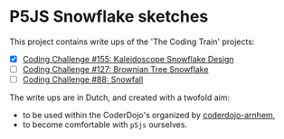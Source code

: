 # P5JS Snowflake sketches

This project contains write ups of the 'The Coding Train' projects:
- [x] [Coding Challenge #155: Kaleidoscope Snowflake Design](https://www.youtube.com/watch?v=R3C2giDfmO8)
- [ ] [Coding Challenge #127: Brownian Tree Snowflake](https://www.youtube.com/watch?v=XUA8UREROYE)
- [ ] [Coding Challenge #88: Snowfall](https://www.youtube.com/watch?v=cl-mHFCGzYk)

The write ups are in Dutch, and created with a twofold aim:
- to be used within the CoderDojo's organized by [coderdojo-arnhem](coderdojo-arnhem.nl/),
- to become comfortable with `p5js` ourselves.



